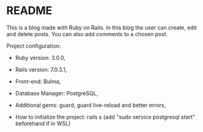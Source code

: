 # README

This is a blog made with Ruby on Rails. In this blog the user can create, edit and delete posts. You can also add comments to a chosen post.

Project configuration:

* Ruby version: 3.0.0,

* Rails version: 7.0.3.1,

* Front-end: Bulma,

* Database Manager: PostgreSQL,

* Additional gems: guard, guard live-reload and better errors,

* How to initialize the project: rails s (add "sudo service postgresql start" beforehand if in WSL)
